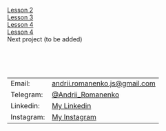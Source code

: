 [Lesson 2](https://brilliantic.github.io/freelancer_homework/lesson_2)<br>
[Lesson 3](https://brilliantic.github.io/freelancer_homework/lesson_3)<br>
[Lesson 4](https://brilliantic.github.io/freelancer_homework/lesson_4)<br>
[Lesson 4](https://brilliantic.github.io/freelancer_homework/lesson_5)<br>
Next project (to be added)

<br><br><br>

<table>
  <tr>
    <td>Email:</td>
    <td><a href="mailto:andrii.romanenko.js@gmail.com">andrii.romanenko.js@gmail.com</a></td>
  </tr>
  <tr>
    <td>Telegram:</td>
    <td><a href="https://t.me/Andrii_Romanenko">@Andrii_Romanenko</a></td>
  </tr>
  <tr>
    <td>Linkedin:</td>
    <td><a href="https://www.linkedin.com/in/romanenko--andrii/">My Linkedin</a></td>
  </tr>
  <tr>
    <td>Instagram:</td>
    <td><a href="https://www.instagram.com/romanenko_ipo/">My Instagram</a></td>
  </tr>
</table>

